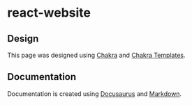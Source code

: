 # react-website

## Design

This page was designed using [Chakra](https://chakra-ui.com/) and [Chakra Templates](https://chakra-templates.dev/).

## Documentation

Documentation is created using [Docusaurus](https://docusaurus.io/) and [Markdown](https://www.markdownguide.org/).
